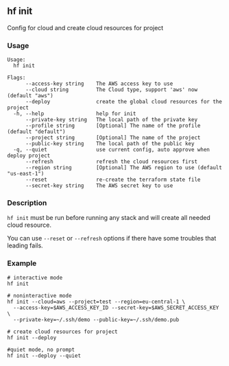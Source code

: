 ## hf init

Config for cloud and create cloud resources for project

<!-- usage -->

### Usage

```
Usage:
  hf init

Flags:
      --access-key string    The AWS access key to use
      --cloud string         The Cloud type, support 'aws' now (default "aws")
      --deploy               create the global cloud resources for the project
  -h, --help                 help for init
      --private-key string   The local path of the private key
      --profile string       [Optional] The name of the profile (default "default")
      --project string       [Optional] The name of the project
      --public-key string    The local path of the public key
  -q, --quiet                use current config, auto approve when deploy project
      --refresh              refresh the cloud resources first
      --region string        [Optional] The AWS region to use (default "us-east-1")
      --reset                re-create the terraform state file
      --secret-key string    The AWS secret key to use

```
<!-- description and examples -->

### Description

`hf init` must be run before running any stack and will create all needed cloud resource.

You can use `--reset` or `--refresh` options if there have some troubles that leading fails.

### Example

```
# interactive mode
hf init

# noninteractive mode
hf init --cloud=aws --project=test --region=eu-central-1 \
  --access-key=$AWS_ACCESS_KEY_ID --secret-key=$AWS_SECRET_ACCESS_KEY \
  --private-key=~/.ssh/demo --public-key=~/.ssh/demo.pub
  
# create cloud resources for project
hf init --deploy 

#quiet mode, no prompt
hf init --deploy --quiet
```

